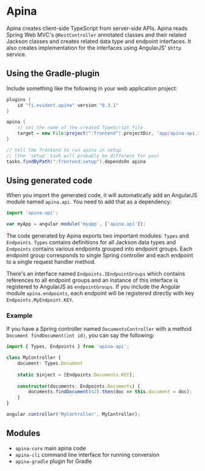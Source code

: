 # Apina

Apina creates client-side TypeScript from server-side APIs. Apina reads Spring Web MVC's
`@RestController` annotated classes and their related Jackson classes and creates related
data type and endpoint interfaces. It also creates implementation for the interfaces using
AngularJS' `$http` service.

## Using the Gradle-plugin

Include something like the following in your web application project:

```groovy
plugins {
    id "fi.evident.apina" version "0.3.1"
}

apina {
    // set the name of the created TypeScript file
    target = new File(project(":frontend").projectDir, 'app/apina-api.ts')
}

// tell the frontend to run apina in setup
// (the 'setup' task will probably be different for you)
tasks.findByPath(":frontend:setup").dependsOn apina
```

## Using generated code

When you import the generated code, it will automatically add an AngularJS module
named `apina.api`. You need to add that as a dependency:

```typescript
import 'apina-api';

var myApp = angular.module('myapp', ['apina.api']);
```

The code generated by Apina exports two important modules: `Types` and `Endpoints`.
`Types` contains definitions for all Jackson data types and `Endpoints` contains 
various endpoints grouped into endpoint groups. Each endpoint group corresponds to
single Spring controller and each endpoint to a single request handler method.

There's an interface named `Endpoints.IEndpointGroups` which contains references to
all endpoint groups and an instance of this interface is registered to AngularJS as
`endpointGroups`. If you include the Angular module `apina.endpoints`, each
endpoint will be registered directly with key `Endpoints.MyEndpoint.KEY`.

### Example

If you have a Spring controller named `DocumentsController` with a method
`Document findDocument(int id)`, you can say the following:

```typescript
import { Types, Endpoints } from 'apina-api';

class MyController {
    document: Types.Document
    
    static $inject = [Endpoints.Documents.KEY];
    
    constructor(documents: Endpoints.Documents) {
        documents.findDocument(42).then(doc => this.document = doc);
    }
}

angular.controller('MyController', MyController);
```

## Modules

  - `apina-core` main apina code
  - `apina-cli` command line interface for running conversion
  - `apina-gradle` plugin for Gradle
